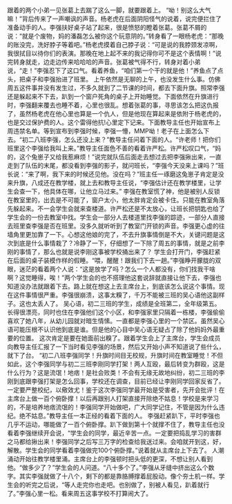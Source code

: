 跟着的两个小弟一见张葛上去踹了这么一脚，就要跟着上。
“呦！别这么大气嘛！”背后传来了一声嘲讽的声音。杨老虎在后面阴阳怪气的说着，说完便拦住了准备动手的人。李强扶好桌子站了起来，很是愤怒的瞪着张葛。张葛不屑的说：“就是个废物，妈的潘磊怎么被你这个玩意阴的。”转身看了一眼杨老虎：“那晚的账没完，洗好脖子等着吧。”杨老虎摸着自己脖子说：“可是说的我脖颈发凉啊，我很拭目以待你们的表演。那晚在地上起不来的我记得你可不是这个表情啊！”说完转身就走，边走边传来哈哈哈的声音。张葛被气得不行，转身对着小弟说，“走！”李强忍下了这口气。看着养鱼，“咱们第一个干的就是他！”养鱼点了点头，把桌子和李强抬进了班里。
上午依然是无聊的上午，也没发生什么事。仿佛周五这件事并没有发生过，不多久就到了二节课的时间，都去下面升旗。照常李强还是躲起来不下去，趴到一个窗户死角的桌子上开始睡觉。下面依然在升旗进行时，李强翻来覆去也睡不着，心里也很乱。想着张葛的事，寻思该怎么把这仇报了，虽然杨老虎在他心里也算是一个仇人，但是他现在算起来是依附于杨老虎的，也是交过保护费的人。这个雷得他抗!心里定下记来。下面教导主任也开始宣布上周违禁名单。等到宣布到李强时候，李强一懵，MMP呦！老子在上面怎么下去。“初二八班李强，怎么还没上来？”教导主任问着下面的人。“许老师！把你们班里这个李强给我叫上来。”教导主任面色不善的看着许严松。许严松叹口气，“妈的，这个兔崽子又给我惹麻烦！”说完就队伍后面走去想过去把李强揪出来，一直走到了队伍的末尾，都没看到李强的影子，就问班长，“李强今天没来上课吗？”班长说：“来了啊，我下来的时候还见他。没在吗？”班主任一琢磨这兔崽子肯定是没来升旗，八成还在教学楼，就上去和教导主任说，“李强估计还在教学楼里，让学生会查一下，他具体在哪，让他立马过来。”
李强在教室慌了神，他是被别人反锁在教室里的，出去是不可能了，窗户太小，他太胖肯定会被卡住。只能在教室角落先躲起来。不一会学生会就来查楼道。许严松还是不太放心，让班长把钥匙也给了学生会的一份去教室中找。学生会一部分人去楼道里找李强的踪迹，一部分人直接去班里查李强是否在班里。没多久就听听到了教室门开锁的声音。李强更心虚的往墙角里更加靠了一下。心想这他娘的完了，不去升旗事情倒是不大，关键问题是这次到底是什么事情栽了？冷静了一下，仔细想了一下除了周五的事情，就是之前李刚的事情了，那么也就是说李刚这事被学校捅出来了？
学生会打开门，李强赶紧在后面的桌子装模作样的假睡。“喂，醒醒！跟我们下去一趟。”李强睁开朦胧的双眼，迷茫的看着两个人说：“这是放学了吗？怎么一个人都没有，你们找我干啥啊？这觉睡得，唉！”两个学生会的也不搭理他这套说辞就直接让他下去，李强也知道没办法就跟着下去。路上就在想这上去主席台上，到底该怎么说这个事情。现在这件事情很严重。李强很崩溃，这事太糗了，千万不能被三班的吴心语他这副样子。这也太丢人了。
吴心语，初二三班的学生，成绩是全班第二，全年级第五。长得很漂亮，同时也住在李强他们这个小区，和李强家里只隔着一栋楼，李强偷偷喜欢了她八年，从幼儿园就对暗生情愫。一直都是李强心里的一个禁区。虽然吴心语可能压根不认识他到底是谁。但是他的心目中吴心语无疑占了除了他妈妈外最重要的位置。
这次肯定是要在她面前出糗了。跟着学生会上了主席台，学生会成员向教导主任汇报了一下当时看见李强的场景，然后又开始小声不知道说了些什么，就下了台。
“初二八班李强同学！升旗时间目无校规，升旗时间在教室睡觉！不但如此，这个李强同学与初二三班李刚同学打架！两人互殴，最后转变为群殴，这是什么行为？这是流氓！地痞！是社会败类！不会有无缘无故地纠纷，初二三班的李刚到底跟李强打架是怎么回事，学校还在调查，目前已经让李刚同学回家反省了。一定要严整校纪，以儆效尤！鉴于这次李强同学最开始是受害者，先开会批评！在主席台上做一百个俯卧撑！以后再跟别人打架直接开除绝不姑息！学校是来学习的，不是培养地痞流氓的！李强同学开始做吧，广大同学记住，不管是因为什么违纪。绝不姑息。”教导主任一本正经的看着下面的人。
李强赶紧趴下，平时李强也几乎不运动，哪能做了一百个俯卧撑。趴下做到第十个就撑不住了，教导主任也没看着李强继续开会说，“学生会的同学，最近辛苦一点。一定要把捣乱学习的害群之马都给揪出来！李强同学之后写三万字的检查给我送过来。会咱就开到这，好，解散。学生会的同学看着李强做完100个俯卧撑。”说着就从主席台上下去了。
人潮涌动开始往教学楼里涌。主席台上的李强顿时把头低的更深，不想让别人看到他。“做多少了？”学生会的人问道。“八十多个了。”李强从牙缝中挤出这么个数字。其实李强就做了十八个，剩下的都是靠胳膊撑着屁股动。像个夯土机一样。学生会的听完之后说，“等人走完你也走吧。也别做了，别被人看见，趴着就行了。”李强心里一松。看来周五这事学校不打算闹大了。

